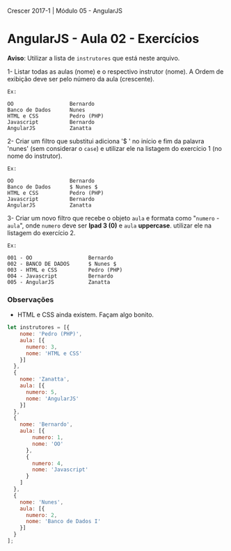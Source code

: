 Crescer 2017-1 | Módulo 05 - AngularJS  

# AngularJS - Aula 02 - Exercícios

**Aviso**: Utilizar a lista de `instrutores` que está neste arquivo.

1- Listar todas as aulas (nome) e o respectivo instrutor (nome). A Ordem de exibição deve ser pelo número da aula (crescente).  
```
Ex:

OO                  Bernardo
Banco de Dados      Nunes
HTML e CSS          Pedro (PHP)
Javascript          Bernardo
AngularJS           Zanatta
```

2- Criar um filtro que substitui adiciona '$ ' no início e fim da palavra 'nunes' (sem considerar o `case`) e utilizar ele na listagem do exercício 1 (no nome do instrutor).  
```
Ex:

OO                  Bernardo
Banco de Dados      $ Nunes $
HTML e CSS          Pedro (PHP)
Javascript          Bernardo
AngularJS           Zanatta
```

3- Criar um novo filtro que recebe o objeto `aula` e formata como "`numero` - `aula`", onde `numero` deve ser **lpad 3 (0)** e `aula` **uppercase**. utilizar ele na listagem do exercício 2. 
```
Ex:

001 - OO                  Bernardo
002 - BANCO DE DADOS      $ Nunes $
003 - HTML e CSS          Pedro (PHP)
004 - Javascript          Bernardo
005 - AngularJS           Zanatta
```

### Observações
- HTML e CSS ainda existem. Façam algo bonito.

```javascript
let instrutores = [{
    nome: 'Pedro (PHP)',
    aula: [{
      numero: 3,
      nome: 'HTML e CSS'
    }]
  },
  {
    nome: 'Zanatta',
    aula: [{
      numero: 5,
      nome: 'AngularJS'
    }]
  },
  {
    nome: 'Bernardo',
    aula: [{
        numero: 1,
        nome: 'OO'
      },
      {
        numero: 4,
        nome: 'Javascript'
      }
    ]
  },
  {
    nome: 'Nunes',
    aula: [{
      numero: 2,
      nome: 'Banco de Dados I'
    }]
  }
];
```
